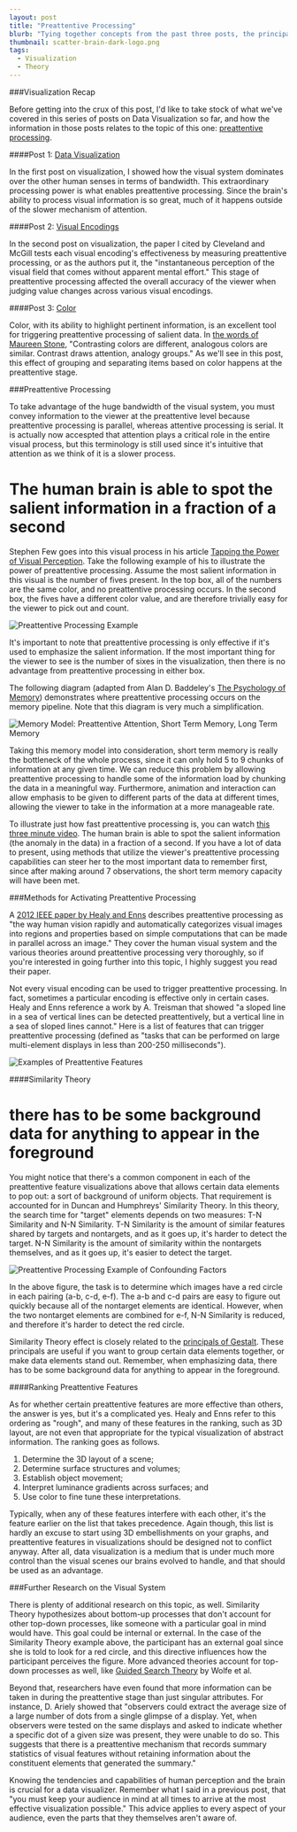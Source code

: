 ```yaml
---
layout: post
title: "Preattentive Processing"
blurb: "Tying together concepts from the past three posts, the principals of preattentive processing give your visualization that extra punch that can make communication with your audience more effective."
thumbnail: scatter-brain-dark-logo.png
tags: 
  - Visualization
  - Theory
---
```


###Visualization Recap

Before getting into the crux of this post, I'd like to take stock of what we've covered in this series of posts on Data Visualization so far, and how the information in those posts relates to the topic of this one: [preattentive processing](https://en.wikipedia.org/wiki/Pre-attentive_processing).

####Post 1: [Data Visualization](http://www.datajourneyman.com/2016/02/29/data-visualization.html)

In the first post on visualization, I showed how the visual system dominates over the other human senses in terms of bandwidth. This extraordinary processing power is what enables preattentive processing. Since the brain's ability to process visual information is so great, much of it happens outside of the slower mechanism of attention.

####Post 2: [Visual Encodings](http://www.datajourneyman.com/2016/03/07/visual-encodings.html)

In the second post on visualization, the paper I cited by Cleveland and McGill tests each visual encoding's effectiveness by measuring preattentive processing, or as the authors put it, the "instantaneous perception of the visual field that comes without apparent mental effort." This stage of preattentive processing affected the overall accuracy of the viewer when judging value changes across various visual encodings.

####Post 3: [Color](http://www.datajourneyman.com/2016/03/14/color.html)

Color, with its ability to highlight pertinent information, is an excellent tool for triggering preattentive processing of salient data. In [the words of Maureen Stone](https://www.perceptualedge.com/articles/b-eye/choosing_colors.pdf), "Contrasting colors are different, analogous colors are similar. Contrast draws attention, analogy groups." As we'll see in this post, this effect of grouping and separating items based on color happens at the preattentive stage.

###Preattentive Processing

To take advantage of the huge bandwidth of the visual system, you must convey information to the viewer at the preattentive level because preattentive processing is parallel, whereas attentive processing is serial. It is actually now accespted that attention plays a critical role in the entire visual process, but this terminology is still used since it's intuitive that attention as we think of it is a slower process. 

<h1 class="pull-quote">The human brain is able to spot the salient information in a fraction of a second</h1>

Stephen Few goes into this visual process in his article [Tapping the Power of Visual Perception](http://www.perceptualedge.com/articles/ie/visual_perception.pdf). Take the following example of his to illustrate the power of preattentive processing. Assume the most salient information in this visual is the number of fives present. In the top box, all of the numbers are the same color, and no preattentive processing occurs. In the second box, the fives have a different color value, and are therefore trivially easy for the viewer to pick out and count.

<img alt="Preattentive Processing Example" src="/img/preattentive-fives.png" class="full-size">

It's important to note that preattentive processing is only effective if it's used to emphasize the salient information. If the most important thing for the viewer to see is the number of sixes in the visualization, then there is no advantage from preattentive processing in either box.

The following diagram (adapted from Alan D. Baddeley's [The Psychology of Memory](http://media.johnwiley.com.au/product_data/excerpt/1X/04700914/047009141X.pdf)) demonstrates where preattentive processing occurs on the memory pipeline. Note that this diagram is very much a simplification.

<img alt="Memory Model: Preattentive Attention, Short Term Memory, Long Term Memory" src="/img/memory-model.png" class="full-size">

Taking this memory model into consideration, short term memory is really the bottleneck of the whole process, since it can only hold 5 to 9 chunks of information at any given time. We can reduce this problem by allowing preattentive processing to handle some of the information load by chunking the data in a meaningful way. Furthermore, animation and interaction can allow emphasis to be given to different parts of the data at different times, allowing the viewer to take in the information at a more manageable rate. 

To illustrate just how fast preattentive processing is, you can watch [this three minute video](https://www.youtube.com/watch?v=wnvoZxe95bo&ebc=ANyPxKoPKNVc2XI1vQuAwQxnL9TejWaWuwLxVU0axqAG2OyUL9sPfPO5c-TimZiLh1SLnIzKcLlM). The human brain is able to spot the salient information (the anomaly in the data) in a fraction of a second. If you have a lot of data to present, using methods that utilize the viewer's preattentive processing capabilities can steer her to the most important data to remember first, since after making around 7 observations, the short term memory capacity will have been met.

###Methods for Activating Preattentive Processing

A [2012 IEEE paper by Healy and Enns](http://www.csc.ncsu.edu/faculty/healey/download/tvcg.12a.pdf) describes preattentive processing as "the way human vision rapidly and automatically categorizes visual images into regions and properties based on simple computations that can be made in parallel across an image." They cover the human visual system and the various theories around preattentive processing very thoroughly, so if you're interested in going further into this topic, I highly suggest you read their paper.

Not every visual encoding can be used to trigger preattentive processing. In fact, sometimes a particular encoding is effective only in certain cases. Healy and Enns reference a work by A. Treisman that showed "a sloped line in a sea of vertical lines can be detected preattentively, but a vertical line in a sea of sloped lines cannot." Here is a list of features that can trigger preattentive processing (defined as "tasks that can be performed on large multi-element displays in less than 200-250 milliseconds").

<img alt="Examples of Preattentive Features" src="/img/preattentive-features.png" class="full-size">

####Similarity Theory

<h1 class="pull-quote right">there has to be some background data for anything to appear in the foreground</h1>

You might notice that there's a common component in each of the preattentive feature visualizations above that allows certain data elements to pop out: a sort of background of uniform objects. That requirement is accounted for in Duncan and Humphreys' Similarity Theory. In this theory, the search time for "target" elements depends on two measures: T-N Similarity and N-N Similarity. T-N Similarity is the amount of similar features shared by targets and nontargets, and as it goes up, it's harder to detect the target. N-N Similarity is the amount of similarity within the nontargets themselves, and as it goes up, it's easier to detect the target.

![Preattentive Processing Example of Confounding Factors](/img/preattentive-example.png)

In the above figure, the task is to determine which images have a red circle in each pairing (a-b, c-d, e-f). The a-b and c-d pairs are easy to figure out quickly because all of the nontarget elements are identical. However, when the two nontarget elements are combined for e-f, N-N Similarity is reduced, and therefore it's harder to detect the red circle.

Similarity Theory effect is closely related to the [principals of Gestalt](http://graphicdesign.spokanefalls.edu/tutorials/process/gestaltprinciples/gestaltprinc.htm). These principals are useful if you want to group certain data elements together, or make data elements stand out. Remember, when emphasizing data, there has to be some background data for anything to appear in the foreground. 

####Ranking Preattentive Features

As for whether certain preattentive features are more effective than others, the answer is yes, but it's a complicated yes. Healy and Enns refer to this ordering as "rough", and many of these features in the ranking, such as 3D layout, are not even that appropriate for the typical visualization of abstract information. The ranking goes as follows.

1. Determine the 3D layout of a scene;
2. Determine surface structures and volumes;
3. Establish object movement;
4. Interpret luminance gradients across surfaces; and
5. Use color to fine tune these interpretations.

Typically, when any of these features interfere with each other, it's the feature earlier on the list that takes precedence. Again though, this list is hardly an excuse to start using 3D embellishments on your graphs, and preattentive features in visualizations should be designed not to conflict anyway. After all, data visualization is a medium that is under much more control than the visual scenes our brains evolved to handle, and that should be used as an advantage.

###Further Research on the Visual System

There is plenty of additional research on this topic, as well. Similarity Theory hypothesizes about bottom-up processes that don't account for other top-down processes, like someone with a particular goal in mind would have. This goal could be internal or external. In the case of the Similarity Theory example above, the participant has an external goal since she is told to look for a red circle, and this directive influences how the participant perceives the figure. More advanced theories account for top-down processes as well, like [Guided Search Theory](https://en.wikipedia.org/wiki/Visual_search#Guided_search_model) by Wolfe et al. 

Beyond that, researchers have even found that more information can be taken in during the preattentive stage than just singular attributes. For instance, D. Ariely showed that "observers could extract the average size of a large number of dots from a single glimpse of a display. Yet, when observers were tested on the same displays and asked to indicate whether a specific dot of a given size was present, they were unable to do so. This suggests that there is a preattentive mechanism that records summary statistics of visual features without retaining information about the constituent elements that generated the summary." 

Knowing the tendencies and capabilities of human perception and the brain is crucial for a data visualizer. Remember what I said in a previous post, that "you must keep your audience in mind at all times to arrive at the most effective visualization possible." This advice applies to every aspect of your audience, even the parts that they themselves aren't aware of.
